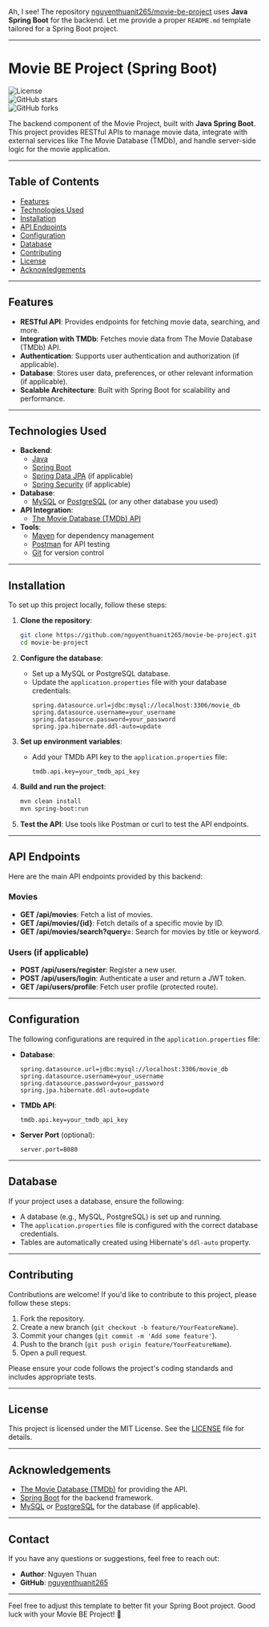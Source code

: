 Ah, I see! The repository [nguyenthuanit265/movie-be-project](https://github.com/nguyenthuanit265/movie-be-project) uses **Java Spring Boot** for the backend. Let me provide a proper `README.md` template tailored for a Spring Boot project.

---

# Movie BE Project (Spring Boot)

![License](https://img.shields.io/badge/license-MIT-blue.svg)  
![GitHub stars](https://img.shields.io/github/stars/nguyenthuanit265/movie-be-project?style=social)  
![GitHub forks](https://img.shields.io/github/forks/nguyenthuanit265/movie-be-project?style=social)

The backend component of the Movie Project, built with **Java Spring Boot**. This project provides RESTful APIs to manage movie data, integrate with external services like The Movie Database (TMDb), and handle server-side logic for the movie application.

---

## Table of Contents

- [Features](#features)
- [Technologies Used](#technologies-used)
- [Installation](#installation)
- [API Endpoints](#api-endpoints)
- [Configuration](#configuration)
- [Database](#database)
- [Contributing](#contributing)
- [License](#license)
- [Acknowledgements](#acknowledgements)

---

## Features

- **RESTful API**: Provides endpoints for fetching movie data, searching, and more.
- **Integration with TMDb**: Fetches movie data from The Movie Database (TMDb) API.
- **Authentication**: Supports user authentication and authorization (if applicable).
- **Database**: Stores user data, preferences, or other relevant information (if applicable).
- **Scalable Architecture**: Built with Spring Boot for scalability and performance.

---

## Technologies Used

- **Backend**:
   - [Java](https://www.java.com/)
   - [Spring Boot](https://spring.io/projects/spring-boot)
   - [Spring Data JPA](https://spring.io/projects/spring-data-jpa) (if applicable)
   - [Spring Security](https://spring.io/projects/spring-security) (if applicable)
- **Database**:
   - [MySQL](https://www.mysql.com/) or [PostgreSQL](https://www.postgresql.org/) (or any other database you used)
- **API Integration**:
   - [The Movie Database (TMDb) API](https://www.themoviedb.org/documentation/api)
- **Tools**:
   - [Maven](https://maven.apache.org/) for dependency management
   - [Postman](https://www.postman.com/) for API testing
   - [Git](https://git-scm.com/) for version control

---

## Installation

To set up this project locally, follow these steps:

1. **Clone the repository**:
   ```bash
   git clone https://github.com/nguyenthuanit265/movie-be-project.git
   cd movie-be-project
   ```

2. **Configure the database**:
   - Set up a MySQL or PostgreSQL database.
   - Update the `application.properties` file with your database credentials:
     ```properties
     spring.datasource.url=jdbc:mysql://localhost:3306/movie_db
     spring.datasource.username=your_username
     spring.datasource.password=your_password
     spring.jpa.hibernate.ddl-auto=update
     ```

3. **Set up environment variables**:
   - Add your TMDb API key to the `application.properties` file:
     ```properties
     tmdb.api.key=your_tmdb_api_key
     ```

4. **Build and run the project**:
   ```bash
   mvn clean install
   mvn spring-boot:run
   ```

5. **Test the API**:
   Use tools like Postman or curl to test the API endpoints.

---

## API Endpoints

Here are the main API endpoints provided by this backend:

### Movies
- **GET /api/movies**: Fetch a list of movies.
- **GET /api/movies/{id}**: Fetch details of a specific movie by ID.
- **GET /api/movies/search?query=**: Search for movies by title or keyword.

### Users (if applicable)
- **POST /api/users/register**: Register a new user.
- **POST /api/users/login**: Authenticate a user and return a JWT token.
- **GET /api/users/profile**: Fetch user profile (protected route).

---

## Configuration

The following configurations are required in the `application.properties` file:

- **Database**:
  ```properties
  spring.datasource.url=jdbc:mysql://localhost:3306/movie_db
  spring.datasource.username=your_username
  spring.datasource.password=your_password
  spring.jpa.hibernate.ddl-auto=update
  ```

- **TMDb API**:
  ```properties
  tmdb.api.key=your_tmdb_api_key
  ```

- **Server Port** (optional):
  ```properties
  server.port=8080
  ```

---

## Database

If your project uses a database, ensure the following:
- A database (e.g., MySQL, PostgreSQL) is set up and running.
- The `application.properties` file is configured with the correct database credentials.
- Tables are automatically created using Hibernate's `ddl-auto` property.

---

## Contributing

Contributions are welcome! If you'd like to contribute to this project, please follow these steps:

1. Fork the repository.
2. Create a new branch (`git checkout -b feature/YourFeatureName`).
3. Commit your changes (`git commit -m 'Add some feature'`).
4. Push to the branch (`git push origin feature/YourFeatureName`).
5. Open a pull request.

Please ensure your code follows the project's coding standards and includes appropriate tests.

---

## License

This project is licensed under the MIT License. See the [LICENSE](LICENSE) file for details.

---

## Acknowledgements

- [The Movie Database (TMDb)](https://www.themoviedb.org/) for providing the API.
- [Spring Boot](https://spring.io/projects/spring-boot) for the backend framework.
- [MySQL](https://www.mysql.com/) or [PostgreSQL](https://www.postgresql.org/) for the database (if applicable).

---

## Contact

If you have any questions or suggestions, feel free to reach out:

- **Author**: Nguyen Thuan
- **GitHub**: [nguyenthuanit265](https://github.com/nguyenthuanit265)

---

Feel free to adjust this template to better fit your Spring Boot project. Good luck with your Movie BE Project! 🚀
